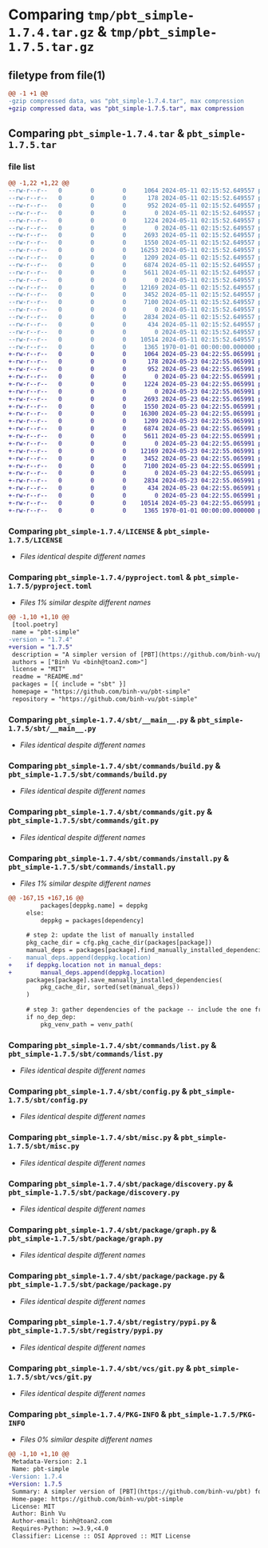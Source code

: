 # Comparing `tmp/pbt_simple-1.7.4.tar.gz` & `tmp/pbt_simple-1.7.5.tar.gz`

## filetype from file(1)

```diff
@@ -1 +1 @@
-gzip compressed data, was "pbt_simple-1.7.4.tar", max compression
+gzip compressed data, was "pbt_simple-1.7.5.tar", max compression
```

## Comparing `pbt_simple-1.7.4.tar` & `pbt_simple-1.7.5.tar`

### file list

```diff
@@ -1,22 +1,22 @@
--rw-r--r--   0        0        0     1064 2024-05-11 02:15:52.649557 pbt_simple-1.7.4/LICENSE
--rw-r--r--   0        0        0      178 2024-05-11 02:15:52.649557 pbt_simple-1.7.4/README.md
--rw-r--r--   0        0        0      952 2024-05-11 02:15:52.649557 pbt_simple-1.7.4/pyproject.toml
--rw-r--r--   0        0        0        0 2024-05-11 02:15:52.649557 pbt_simple-1.7.4/sbt/__init__.py
--rw-r--r--   0        0        0     1224 2024-05-11 02:15:52.649557 pbt_simple-1.7.4/sbt/__main__.py
--rw-r--r--   0        0        0        0 2024-05-11 02:15:52.649557 pbt_simple-1.7.4/sbt/commands/__init__.py
--rw-r--r--   0        0        0     2693 2024-05-11 02:15:52.649557 pbt_simple-1.7.4/sbt/commands/build.py
--rw-r--r--   0        0        0     1550 2024-05-11 02:15:52.649557 pbt_simple-1.7.4/sbt/commands/git.py
--rw-r--r--   0        0        0    16253 2024-05-11 02:15:52.649557 pbt_simple-1.7.4/sbt/commands/install.py
--rw-r--r--   0        0        0     1209 2024-05-11 02:15:52.649557 pbt_simple-1.7.4/sbt/commands/list.py
--rw-r--r--   0        0        0     6874 2024-05-11 02:15:52.649557 pbt_simple-1.7.4/sbt/config.py
--rw-r--r--   0        0        0     5611 2024-05-11 02:15:52.649557 pbt_simple-1.7.4/sbt/misc.py
--rw-r--r--   0        0        0        0 2024-05-11 02:15:52.649557 pbt_simple-1.7.4/sbt/package/__init__.py
--rw-r--r--   0        0        0    12169 2024-05-11 02:15:52.649557 pbt_simple-1.7.4/sbt/package/discovery.py
--rw-r--r--   0        0        0     3452 2024-05-11 02:15:52.649557 pbt_simple-1.7.4/sbt/package/graph.py
--rw-r--r--   0        0        0     7100 2024-05-11 02:15:52.649557 pbt_simple-1.7.4/sbt/package/package.py
--rw-r--r--   0        0        0        0 2024-05-11 02:15:52.649557 pbt_simple-1.7.4/sbt/registry/__init__.py
--rw-r--r--   0        0        0     2834 2024-05-11 02:15:52.649557 pbt_simple-1.7.4/sbt/registry/pypi.py
--rw-r--r--   0        0        0      434 2024-05-11 02:15:52.649557 pbt_simple-1.7.4/sbt/registry/registry.py
--rw-r--r--   0        0        0        0 2024-05-11 02:15:52.649557 pbt_simple-1.7.4/sbt/vcs/__init__.py
--rw-r--r--   0        0        0    10514 2024-05-11 02:15:52.649557 pbt_simple-1.7.4/sbt/vcs/git.py
--rw-r--r--   0        0        0     1365 1970-01-01 00:00:00.000000 pbt_simple-1.7.4/PKG-INFO
+-rw-r--r--   0        0        0     1064 2024-05-23 04:22:55.065991 pbt_simple-1.7.5/LICENSE
+-rw-r--r--   0        0        0      178 2024-05-23 04:22:55.065991 pbt_simple-1.7.5/README.md
+-rw-r--r--   0        0        0      952 2024-05-23 04:22:55.065991 pbt_simple-1.7.5/pyproject.toml
+-rw-r--r--   0        0        0        0 2024-05-23 04:22:55.065991 pbt_simple-1.7.5/sbt/__init__.py
+-rw-r--r--   0        0        0     1224 2024-05-23 04:22:55.065991 pbt_simple-1.7.5/sbt/__main__.py
+-rw-r--r--   0        0        0        0 2024-05-23 04:22:55.065991 pbt_simple-1.7.5/sbt/commands/__init__.py
+-rw-r--r--   0        0        0     2693 2024-05-23 04:22:55.065991 pbt_simple-1.7.5/sbt/commands/build.py
+-rw-r--r--   0        0        0     1550 2024-05-23 04:22:55.065991 pbt_simple-1.7.5/sbt/commands/git.py
+-rw-r--r--   0        0        0    16300 2024-05-23 04:22:55.065991 pbt_simple-1.7.5/sbt/commands/install.py
+-rw-r--r--   0        0        0     1209 2024-05-23 04:22:55.065991 pbt_simple-1.7.5/sbt/commands/list.py
+-rw-r--r--   0        0        0     6874 2024-05-23 04:22:55.065991 pbt_simple-1.7.5/sbt/config.py
+-rw-r--r--   0        0        0     5611 2024-05-23 04:22:55.065991 pbt_simple-1.7.5/sbt/misc.py
+-rw-r--r--   0        0        0        0 2024-05-23 04:22:55.065991 pbt_simple-1.7.5/sbt/package/__init__.py
+-rw-r--r--   0        0        0    12169 2024-05-23 04:22:55.065991 pbt_simple-1.7.5/sbt/package/discovery.py
+-rw-r--r--   0        0        0     3452 2024-05-23 04:22:55.065991 pbt_simple-1.7.5/sbt/package/graph.py
+-rw-r--r--   0        0        0     7100 2024-05-23 04:22:55.065991 pbt_simple-1.7.5/sbt/package/package.py
+-rw-r--r--   0        0        0        0 2024-05-23 04:22:55.065991 pbt_simple-1.7.5/sbt/registry/__init__.py
+-rw-r--r--   0        0        0     2834 2024-05-23 04:22:55.065991 pbt_simple-1.7.5/sbt/registry/pypi.py
+-rw-r--r--   0        0        0      434 2024-05-23 04:22:55.065991 pbt_simple-1.7.5/sbt/registry/registry.py
+-rw-r--r--   0        0        0        0 2024-05-23 04:22:55.065991 pbt_simple-1.7.5/sbt/vcs/__init__.py
+-rw-r--r--   0        0        0    10514 2024-05-23 04:22:55.065991 pbt_simple-1.7.5/sbt/vcs/git.py
+-rw-r--r--   0        0        0     1365 1970-01-01 00:00:00.000000 pbt_simple-1.7.5/PKG-INFO
```

### Comparing `pbt_simple-1.7.4/LICENSE` & `pbt_simple-1.7.5/LICENSE`

 * *Files identical despite different names*

### Comparing `pbt_simple-1.7.4/pyproject.toml` & `pbt_simple-1.7.5/pyproject.toml`

 * *Files 1% similar despite different names*

```diff
@@ -1,10 +1,10 @@
 [tool.poetry]
 name = "pbt-simple"
-version = "1.7.4"
+version = "1.7.5"
 description = "A simpler version of [PBT](https://github.com/binh-vu/pbt) for installing a package (and its local dependencies in editable mode) and build extension modules written in PYO3."
 authors = ["Binh Vu <binh@toan2.com>"]
 license = "MIT"
 readme = "README.md"
 packages = [{ include = "sbt" }]
 homepage = "https://github.com/binh-vu/pbt-simple"
 repository = "https://github.com/binh-vu/pbt-simple"
```

### Comparing `pbt_simple-1.7.4/sbt/__main__.py` & `pbt_simple-1.7.5/sbt/__main__.py`

 * *Files identical despite different names*

### Comparing `pbt_simple-1.7.4/sbt/commands/build.py` & `pbt_simple-1.7.5/sbt/commands/build.py`

 * *Files identical despite different names*

### Comparing `pbt_simple-1.7.4/sbt/commands/git.py` & `pbt_simple-1.7.5/sbt/commands/git.py`

 * *Files identical despite different names*

### Comparing `pbt_simple-1.7.4/sbt/commands/install.py` & `pbt_simple-1.7.5/sbt/commands/install.py`

 * *Files 1% similar despite different names*

```diff
@@ -167,15 +167,16 @@
         packages[deppkg.name] = deppkg
     else:
         deppkg = packages[dependency]
 
     # step 2: update the list of manually installed
     pkg_cache_dir = cfg.pkg_cache_dir(packages[package])
     manual_deps = packages[package].find_manually_installed_dependencies(pkg_cache_dir)
-    manual_deps.append(deppkg.location)
+    if deppkg.location not in manual_deps:
+        manual_deps.append(deppkg.location)
     packages[package].save_manually_installed_dependencies(
         pkg_cache_dir, sorted(set(manual_deps))
     )
 
     # step 3: gather dependencies of the package -- include the one from manually installed packages
     if no_dep_dep:
         pkg_venv_path = venv_path(
```

### Comparing `pbt_simple-1.7.4/sbt/commands/list.py` & `pbt_simple-1.7.5/sbt/commands/list.py`

 * *Files identical despite different names*

### Comparing `pbt_simple-1.7.4/sbt/config.py` & `pbt_simple-1.7.5/sbt/config.py`

 * *Files identical despite different names*

### Comparing `pbt_simple-1.7.4/sbt/misc.py` & `pbt_simple-1.7.5/sbt/misc.py`

 * *Files identical despite different names*

### Comparing `pbt_simple-1.7.4/sbt/package/discovery.py` & `pbt_simple-1.7.5/sbt/package/discovery.py`

 * *Files identical despite different names*

### Comparing `pbt_simple-1.7.4/sbt/package/graph.py` & `pbt_simple-1.7.5/sbt/package/graph.py`

 * *Files identical despite different names*

### Comparing `pbt_simple-1.7.4/sbt/package/package.py` & `pbt_simple-1.7.5/sbt/package/package.py`

 * *Files identical despite different names*

### Comparing `pbt_simple-1.7.4/sbt/registry/pypi.py` & `pbt_simple-1.7.5/sbt/registry/pypi.py`

 * *Files identical despite different names*

### Comparing `pbt_simple-1.7.4/sbt/vcs/git.py` & `pbt_simple-1.7.5/sbt/vcs/git.py`

 * *Files identical despite different names*

### Comparing `pbt_simple-1.7.4/PKG-INFO` & `pbt_simple-1.7.5/PKG-INFO`

 * *Files 0% similar despite different names*

```diff
@@ -1,10 +1,10 @@
 Metadata-Version: 2.1
 Name: pbt-simple
-Version: 1.7.4
+Version: 1.7.5
 Summary: A simpler version of [PBT](https://github.com/binh-vu/pbt) for installing a package (and its local dependencies in editable mode) and build extension modules written in PYO3.
 Home-page: https://github.com/binh-vu/pbt-simple
 License: MIT
 Author: Binh Vu
 Author-email: binh@toan2.com
 Requires-Python: >=3.9,<4.0
 Classifier: License :: OSI Approved :: MIT License
```

